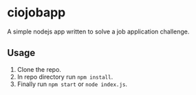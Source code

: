 # ciojobapp

A simple nodejs app written to solve a job application challenge.

## Usage

1. Clone the repo.
2. In repo directory run `npm install`.
3. Finally run `npm start` or `node index.js`.
